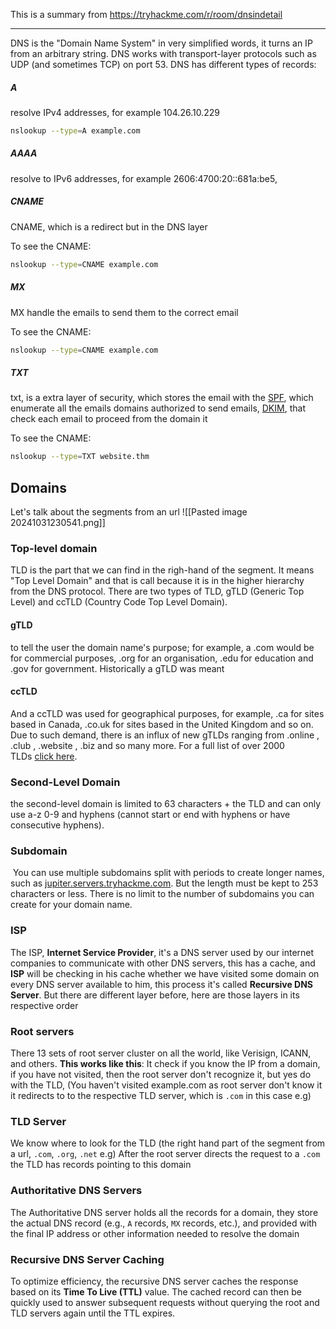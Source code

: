 This is a summary from https://tryhackme.com/r/room/dnsindetail

----------

DNS is the "Domain Name System" in very simplified words, it turns an IP from an arbitrary string. 
DNS works with transport-layer protocols such as UDP (and sometimes TCP) on port 53.
DNS has different types of records:
##### A
resolve IPv4 addresses, for example 104.26.10.229

```sh
nslookup --type=A example.com
```
##### AAAA
resolve to IPv6 addresses, for example 2606:4700:20::681a:be5, 
##### CNAME
CNAME, which is a redirect but in the DNS layer

To see the CNAME:
```sh
nslookup --type=CNAME example.com
```

##### MX
MX handle the emails to send them to the correct email

To see the CNAME:
```sh
nslookup --type=CNAME example.com
```
##### TXT
txt, is a extra layer of security, which stores the email with the [SPF](https://www.cloudflare.com/es-es/learning/dns/dns-records/dns-spf-record/), which enumerate all the emails domains authorized to send emails, [DKIM](https://www.cloudflare.com/es-es/learning/dns/dns-records/dns-dkim-record/), that check each email to proceed from the domain it

To see the CNAME:
```sh
nslookup --type=TXT website.thm
```

## Domains
Let's talk about the segments from an url
![[Pasted image 20241031230541.png]]
### **Top-level domain**
TLD is the part that we can find in the righ-hand of the segment. It means "Top Level Domain" and that is call because it is in the higher hierarchy from the DNS protocol. There are two types of TLD, gTLD (Generic Top Level) and ccTLD (Country Code Top Level Domain). 
#### gTLD
to tell the user the domain name's purpose; for example, a .com would be for commercial purposes, .org for an organisation, .edu for education and .gov for government. 
Historically a gTLD was meant 
#### ccTLD
And a ccTLD was used for geographical purposes, for example, .ca for sites based in Canada, .co.uk for sites based in the United Kingdom and so on. Due to such demand, there is an influx of new gTLDs ranging from .online , .club , .website , .biz and so many more. For a full list of over 2000 TLDs [click here](https://data.iana.org/TLD/tlds-alpha-by-domain.txt).
### **Second-Level Domain**
the second-level domain is limited to 63 characters + the TLD and can only use a-z 0-9 and hyphens (cannot start or end with hyphens or have consecutive hyphens).

### Subdomain
 You can use multiple subdomains split with periods to create longer names, such as [jupiter.servers.tryhackme.com](http://jupiter.servers.tryhackme.com/). But the length must be kept to 253 characters or less. There is no limit to the number of subdomains you can create for your domain name.

### ISP
The ISP, **Internet Service Provider**, it's a DNS server used by our internet companies to communicate with other DNS servers, this has a cache, and **ISP** will be checking in his cache whether we have visited some domain on every DNS server available to him, this process it's called **Recursive DNS Server**. But there are different layer before, here are those layers in its respective order

### Root servers
There 13 sets of root server cluster on all the world, like Verisign, ICANN, and others.
**This works like this**: It check if you know the IP from a domain, if you have not visited, then the root server don't recognize it, but yes do with the TLD, (You haven't visited example.com as root server don't know it it redirects to  to the respective TLD server, which is `.com` in this case e.g)

### TLD Server
We know where to look for the TLD (the right hand part of the segment from a url, `.com`, `.org`, `.net` e.g) 
After the root server directs the request to a `.com` the TLD has records pointing to this domain

### Authoritative DNS Servers
The Authoritative DNS server holds all the records for a domain, they store the actual DNS record (e.g., `A` records, `MX` records, etc.), and provided with the final IP address or other information needed to resolve the domain

### Recursive DNS Server Caching
To optimize efficiency, the recursive DNS server caches the response based on its **Time To Live (TTL)** value. The cached record can then be quickly used to answer subsequent requests without querying the root and TLD servers again until the TTL expires.